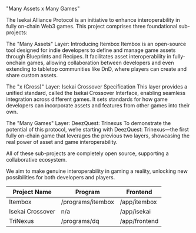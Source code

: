 "Many Assets x Many Games"

The Isekai Alliance Protocol is an initiative to enhance interoperability in fully on-chain Web3 games. This project comprises three foundational sub-projects:

The "Many Assets" Layer: Introducing Itembox
Itembox is an open-source tool designed for indie developers to define and manage game assets through Blueprints and Recipes. 
It facilitates asset interoperability in fully-onchain games, allowing collaboration between developers and even extending to tabletop communities like DnD, where players can create and share custom assets.

The "x (Cross)" Layer: Isekai Crossover Specification
This layer provides a unified standard, called the Isekai Crossover Interface, enabling seamless integration across different games. It sets standards for how game developers can incorporate assets and features from other games into their own.

The "Many Games" Layer: DeezQuest: Trinexus
To demonstrate the potential of this protocol, we’re starting with DeezQuest: Trinexus—the first fully on-chain game that leverages the previous two layers, showcasing the real power of asset and game interoperability.

All of these sub-projects are completely open source, supporting a collaborative ecosystem.

We aim to make genuine interoperability in gaming a reality, unlocking new possibilities for both developers and players.


| Project Name     | Program            | Frontend           |
|------------------|--------------------|--------------------|
| Itembox          | /programs/itembox  | /app/itembox       |
| Isekai Crossover | n/a                | /app/isekai        |
| TriNexus         | /programs/dq       | /app/frontend      |








